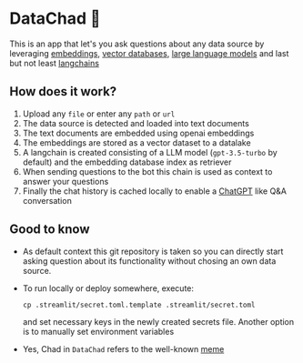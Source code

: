 # DataChad 🤖

This is an app that let's you ask questions about any data source by leveraging [embeddings](https://platform.openai.com/docs/guides/embeddings), [vector databases](https://www.activeloop.ai/), [large language models](https://platform.openai.com/docs/models/gpt-3-5) and last but not least [langchains](https://github.com/hwchase17/langchain)

## How does it work?

1. Upload any `file` or enter any `path` or `url`
2. The data source is detected and loaded into text documents
3. The text documents are embedded using openai embeddings
4. The embeddings are stored as a vector dataset to a datalake
5. A langchain is created consisting of a LLM model (`gpt-3.5-turbo` by default) and the embedding database index as retriever
6. When sending questions to the bot this chain is used as context to answer your questions
7. Finally the chat history is cached locally to enable a [ChatGPT](https://chat.openai.com/) like Q&A conversation

## Good to know

- As default context this git repository is taken so you can directly start asking question about its functionality without chosing an own data source.
- To run locally or deploy somewhere, execute:

  ```cp .streamlit/secret.toml.template .streamlit/secret.toml```

  and set necessary keys in the newly created secrets file. Another option is to manually set environment variables
- Yes, Chad in `DataChad` refers to the well-known [meme](https://www.google.com/search?q=chad+meme)
